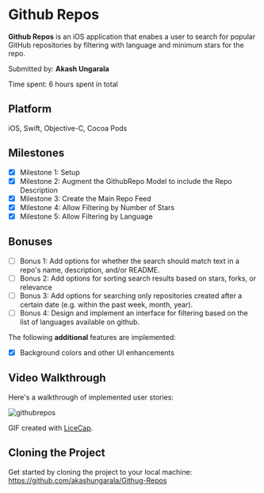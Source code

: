 # Github Repos
**Github Repos** is an iOS application that enabes a user to search for popular GitHub repositories by filtering with language and minimum stars for the repo.

Submitted by: **Akash Ungarala**

Time spent: 6 hours spent in total

## Platform

iOS, Swift, Objective-C, Cocoa Pods

## Milestones

- [x] Milestone 1: Setup
- [x] Milestone 2: Augment the GithubRepo Model to include the Repo Description
- [x] Milestone 3: Create the Main Repo Feed
- [x] Milestone 4: Allow Filtering by Number of Stars
- [x] Milestone 5: Allow Filtering by Language

## Bonuses

- [ ] Bonus 1: Add options for whether the search should match text in a repo's name, description, and/or README.
- [ ] Bonus 2: Add options for sorting search results based on stars, forks, or relevance
- [ ] Bonus 3: Add options for searching only repositories created after a certain date (e.g. within the past week, month, year).
- [ ] Bonus 4: Design and implement an interface for filtering based on the list of languages available on github.

The following **additional** features are implemented:

- [x] Background colors and other UI enhancements

## Video Walkthrough 

Here's a walkthrough of implemented user stories:

![githubrepos](https://cloud.githubusercontent.com/assets/7720015/19632537/92de6e38-9975-11e6-9fb1-720bad758ce8.gif)

GIF created with [LiceCap](http://www.cockos.com/licecap/).

## Cloning the Project

Get started by cloning the project to your local machine: https://github.com/akashungarala/Githug-Repos
